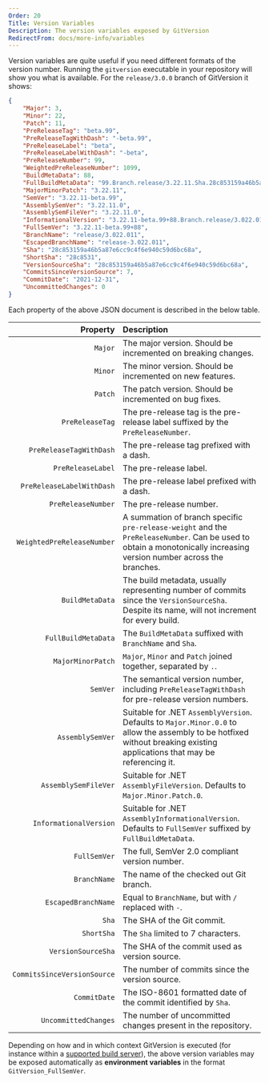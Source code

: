 ```yaml
---
Order: 20
Title: Version Variables
Description: The version variables exposed by GitVersion
RedirectFrom: docs/more-info/variables
---
```


Version variables are quite useful if you need different formats of the version
number. Running the `gitversion` executable in your repository will show you
what is available. For the `release/3.0.0` branch of GitVersion it shows:

```json
{
    "Major": 3,
    "Minor": 22,
    "Patch": 11,
    "PreReleaseTag": "beta.99",
    "PreReleaseTagWithDash": "-beta.99",
    "PreReleaseLabel": "beta",
    "PreReleaseLabelWithDash": "-beta",
    "PreReleaseNumber": 99,
    "WeightedPreReleaseNumber": 1099,
    "BuildMetaData": 88,
    "FullBuildMetaData": "99.Branch.release/3.22.11.Sha.28c853159a46b5a87e6cc9c4f6e940c59d6bc68a",
    "MajorMinorPatch": "3.22.11",
    "SemVer": "3.22.11-beta.99",
    "AssemblySemVer": "3.22.11.0",
    "AssemblySemFileVer": "3.22.11.0",
    "InformationalVersion": "3.22.11-beta.99+88.Branch.release/3.022.011.Sha.28c853159a46b5a87e6cc9c4f6e940c59d6bc68a",
    "FullSemVer": "3.22.11-beta.99+88",
    "BranchName": "release/3.022.011",
    "EscapedBranchName": "release-3.022.011",
    "Sha": "28c853159a46b5a87e6cc9c4f6e940c59d6bc68a",
    "ShortSha": "28c8531",
    "VersionSourceSha": "28c853159a46b5a87e6cc9c4f6e940c59d6bc68a",
    "CommitsSinceVersionSource": 7,
    "CommitDate": "2021-12-31",
    "UncommittedChanges": 0
}
```

Each property of the above JSON document is described in the below table.

|                          Property | Description                                                                                                                                                                |
| --------------------------------: | :------------------------------------------------------------------------------------------------------------------------------------------------------------------------- |
|                           `Major` | The major version. Should be incremented on breaking changes.                                                                                                              |
|                           `Minor` | The minor version. Should be incremented on new features.                                                                                                                  |
|                           `Patch` | The patch version. Should be incremented on bug fixes.                                                                                                                     |
|                   `PreReleaseTag` | The pre-release tag is the pre-release label suffixed by the `PreReleaseNumber`.                                                                                           |
|           `PreReleaseTagWithDash` | The pre-release tag prefixed with a dash.                                                                                                                                  |
|                 `PreReleaseLabel` | The pre-release label.                                                                                                                                                     |
|         `PreReleaseLabelWithDash` | The pre-release label prefixed with a dash.                                                                                                                                |
|                `PreReleaseNumber` | The pre-release number.                                                                                                                                                    |
|        `WeightedPreReleaseNumber` | A summation of branch specific `pre-release-weight` and the `PreReleaseNumber`. Can be used to obtain a monotonically increasing version number across the branches.       |
|                   `BuildMetaData` | The build metadata, usually representing number of commits since the `VersionSourceSha`. Despite its name, will not increment for every build.                             |
|               `FullBuildMetaData` | The `BuildMetaData` suffixed with `BranchName` and `Sha`.                                                                                                                  |
|                 `MajorMinorPatch` | `Major`, `Minor` and `Patch` joined together, separated by `.`.                                                                                                            |
|                          `SemVer` | The semantical version number, including `PreReleaseTagWithDash` for pre-release version numbers.                                                                          |
|                  `AssemblySemVer` | Suitable for .NET `AssemblyVersion`. Defaults to `Major.Minor.0.0` to allow the assembly to be hotfixed without breaking existing applications that may be referencing it. |
|              `AssemblySemFileVer` | Suitable for .NET `AssemblyFileVersion`. Defaults to `Major.Minor.Patch.0`.                                                                                                |
|            `InformationalVersion` | Suitable for .NET `AssemblyInformationalVersion`. Defaults to `FullSemVer` suffixed by `FullBuildMetaData`.                                                                |
|                      `FullSemVer` | The full, SemVer 2.0 compliant version number.                                                                                                                             |
|                      `BranchName` | The name of the checked out Git branch.                                                                                                                                    |
|               `EscapedBranchName` | Equal to `BranchName`, but with `/` replaced with `-`.                                                                                                                     |
|                             `Sha` | The SHA of the Git commit.                                                                                                                                                 |
|                        `ShortSha` | The `Sha` limited to 7 characters.                                                                                                                                         |
|                `VersionSourceSha` | The SHA of the commit used as version source.                                                                                                                              |
|       `CommitsSinceVersionSource` | The number of commits since the version source.                                                                                                                            |
|                      `CommitDate` | The ISO-8601 formatted date of the commit identified by `Sha`.                                                                                                             |
|              `UncommittedChanges` | The number of uncommitted changes present in the repository.                                                                                                               |

Depending on how and in which context GitVersion is executed (for instance
within a [supported build server][build-servers]), the above version variables
may be exposed automatically as **environment variables** in the format
`GitVersion_FullSemVer`.

[build-servers]: ./build-servers/
